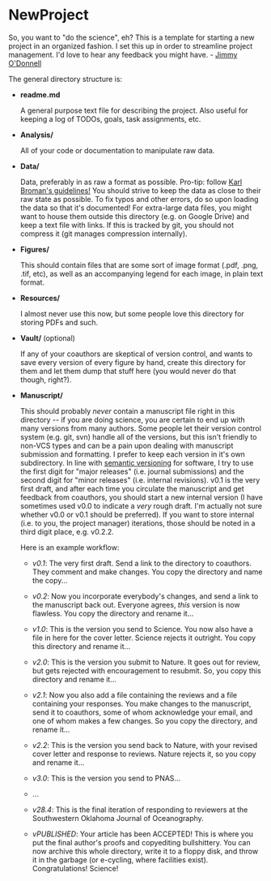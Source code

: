 # NewProject

So, you want to "do the science", eh? This is a template for starting a new project in an organized fashion. I set this up in order to streamline project management. I'd love to hear any feedback you might have. - [Jimmy O'Donnell](mailto:jodonnellbio@gmail.com)

The general directory structure is:

- **readme.md**

  A general purpose text file for describing the project. Also useful for keeping a log of TODOs, goals, task assignments, etc.

- **Analysis/**

  All of your code or documentation to manipulate raw data.

- **Data/**

  Data, preferably in as raw a format as possible. Pro-tip: follow  [Karl Broman's guidelines!](http://kbroman.org/dataorg/) You should strive to keep the data as close to their raw state as possible. To fix typos and other errors, do so upon loading the data so that it's documented! For extra-large data files, you might want to house them outside this directory (e.g. on Google Drive) and keep a text file with links. If this is tracked by git, you should not compress it (git manages compression internally).

- **Figures/**

  This should contain files that are some sort of image format (.pdf, .png, .tif, etc), as well as an accompanying legend for each image, in plain text format.

- **Resources/**

  I almost never use this now, but some people love this directory for storing PDFs and such.

- **Vault/** (optional)

  If any of your coauthors are skeptical of version control, and wants to save every version of every figure by hand, create this directory for them and let them dump that stuff here (you would never do that though, right?).

- **Manuscript/**

  This should probably *never* contain a manuscript file right in this directory -- if you are doing science, you are certain to end up with many versions from many authors. Some people let their version control system (e.g. git, svn) handle all of the versions, but this isn't friendly to non-VCS types and can be a pain upon dealing with manuscript submission and formatting. I prefer to keep each version in it's own subdirectory. In line with [semantic versioning](http://semver.org/) for software, I try to use the first digit for "major releases" (i.e. journal submissions) and the second digit for "minor releases" (i.e. internal revisions). v0.1 is the very first draft, and after each time you circulate the manuscript and get feedback from coauthors, you should start a new internal version (I have sometimes used v0.0 to indicate a *very* rough draft. I'm actually not sure whether v0.0 or v0.1 should be preferred). If you want to store internal (i.e. to you, the project manager) iterations, those should be noted in a third digit place, e.g. v0.2.2.

  Here is an example workflow:

  - *v0.1*: The very first draft. Send a link to the directory to coauthors. They comment and make changes. You copy the directory and name the copy...

  - *v0.2*: Now you incorporate everybody's changes, and send a link to the manuscript back out. Everyone agrees, *this* version is now flawless. You copy the directory and rename it...

  - *v1.0*: This is the version you send to Science. You now also have a file in here for the cover letter. Science rejects it outright. You copy this directory and rename it...

  - *v2.0*: This is the version you submit to Nature. It goes out for review, but gets rejected with encouragement to resubmit. So, you copy this directory and rename it...

  - *v2.1*: Now you also add a file containing the reviews and a file containing your responses. You make changes to the manuscript, send it to coauthors, some of whom acknowledge your email, and one of whom makes a few changes. So you copy the directory, and rename it...

  - *v2.2*: This is the version you send back to Nature, with your revised cover letter and response to reviews. Nature rejects it, so you copy and rename it...

  - *v3.0*: This is the version you send to PNAS...

  - ...

  - *v28.4*: This is the final iteration of responding to reviewers at the Southwestern Oklahoma Journal of Oceanography.

  - *vPUBLISHED*: Your article has been ACCEPTED! This is where you put the final author's proofs and copyediting bullshittery. You can now archive this whole directory, write it to a floppy disk, and throw it in the garbage (or e-cycling, where facilities exist). Congratulations! Science!
